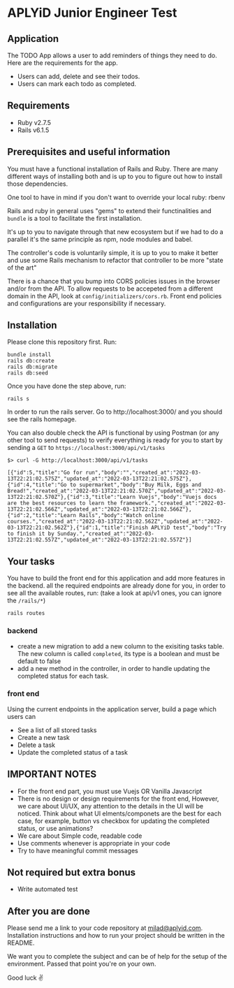 # APLYiD Junior Engineer Test

## Application
The TODO App allows a user to add reminders of things they need to do. Here are the requirements for the app.

 - Users can add, delete and see their todos.
 - Users can mark each todo as completed.

## Requirements
 - Ruby v2.7.5
 - Rails v6.1.5

## Prerequisites and useful information
You must have a functional installation of Rails and Ruby. There are many different ways of installing both and is up to you to figure out how to install those dependencies.

One tool to have in mind if you don't want to override your local ruby: rbenv

Rails and ruby in general uses "gems" to extend their functinalities and `bundle` is a tool to facilitate the first installation.

It's up to you to navigate through that new ecosystem but if we had to do a parallel it's the same principle as npm, node modules and babel.

The controller's code is voluntarily simple, it is up to you to make it better and use some Rails mechanism to refactor that controller to be more "state of the art"

There is a chance that you bump into CORS policies issues in the browser and/or from the API. To allow requests to be accepeted from a different domain in the API, look at `config/initializers/cors.rb`. Front end policies and configurations are your responsibility if necessary.

## Installation
Please clone this repository first. 
Run:
```
bundle install
rails db:create
rails db:migrate
rails db:seed
```
Once you have done the step above, run:
```
rails s
```
In order to run the rails server. Go to http://localhost:3000/ and you should see the rails homepage.

You can also double check the API is functional by using Postman (or any other tool to send requests) to verify everything is ready for you to start by sending a `GET` to `https://localhost:3000/api/v1/tasks`

```
$> curl -G http://localhost:3000/api/v1/tasks

[{"id":5,"title":"Go for run","body":"","created_at":"2022-03-13T22:21:02.575Z","updated_at":"2022-03-13T22:21:02.575Z"},{"id":4,"title":"Go to supermarket","body":"Buy Milk, Eggs and Bread!","created_at":"2022-03-13T22:21:02.570Z","updated_at":"2022-03-13T22:21:02.570Z"},{"id":3,"title":"Learn Vuejs","body":"Vuejs docs are the best resources to learn the framework.","created_at":"2022-03-13T22:21:02.566Z","updated_at":"2022-03-13T22:21:02.566Z"},{"id":2,"title":"Learn Rails","body":"Watch online courses.","created_at":"2022-03-13T22:21:02.562Z","updated_at":"2022-03-13T22:21:02.562Z"},{"id":1,"title":"Finish APLYiD test","body":"Try to finish it by Sunday.","created_at":"2022-03-13T22:21:02.557Z","updated_at":"2022-03-13T22:21:02.557Z"}]
```

## Your tasks
You have to build the front end for this application and add more features in the backend.
all the required endpoints are already done for you, in order to see all the available routes, run: (take a look at api/v1 ones, you can ignore the `/rails/*`)
```
rails routes
```

### backend
 - create a new migration to add a new column to the exisiting tasks table. The new column is called `completed`, its type is a boolean and must be default to false
 - add a new method in the controller, in order to handle updating the completed status for each task.

### front end
Using the current endpoints in the application server, build a page which users can
 - See a list of all stored tasks
 - Create a new task
 - Delete a task
 - Update the completed status of a task

## IMPORTANT NOTES
 - For the front end part, you must use Vuejs OR Vanilla Javascript
 - There is no design or design requirements for the front end, However, we care about UI/UX, any attention to the details in the UI will be noticed. Think about what UI elments/componets are the best for each case, for example, button vs checkbox for updating the completed status, or use animations?
 - We care about Simple code, readable code
 - Use comments whenever is appropriate in your code
 - Try to have meaningful commit messages

## Not required but extra bonus
- Write automated test

## After you are done
Please send me a link to your code repository at milad@aplyid.com. Installation instructions and how to run your project should be written in the README.

We want you to complete the subject and can be of help for the setup of the environment. Passed that point you're on your own.

Good luck ✌️
